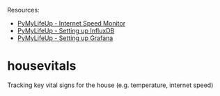 Resources:
- [PyMyLifeUp - Internet Speed Monitor](https://pimylifeup.com/raspberry-pi-internet-speed-monitor/)
- [PyMyLifeUp - Setting up InfluxDB](https://pimylifeup.com/raspberry-pi-influxdb/)
- [PyMyLifeUp - Setting up Grafana](https://pimylifeup.com/raspberry-pi-grafana/)

# housevitals
Tracking key vital signs for the house (e.g. temperature, internet speed)
